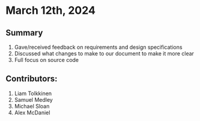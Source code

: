 # March 12th, 2024

## Summary
1. Gave/received feedback on requirements and design specifications
2. Discussed what changes to make to our document to make it more clear
3. Full focus on source code

## Contributors:
1. Liam Tolkkinen
2. Samuel Medley
3. Michael Sloan
4. Alex McDaniel